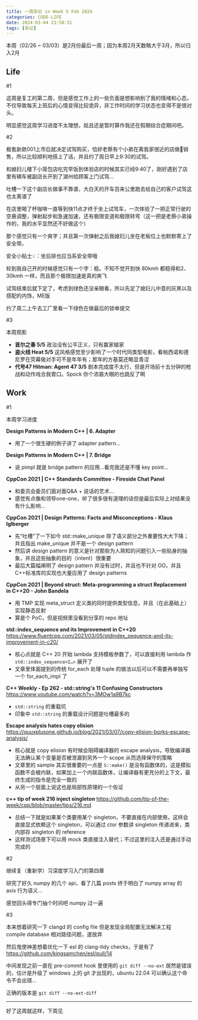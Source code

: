 ```yaml
---
title: 一周杂记 in Week 5 Feb 2024
categories: CODE-LIFE
date: 2024-03-04 23:50:31
tags: [杂记]
---
```

本周（02/26 ~ 03/03）是2月份最后一周；因为本周2月天数略大于3月，所以归入2月

## Life

\#1

这周是复工的第二周，但是感觉工作上的一些负面是想影响到了我的情绪和心态，不仅导致每天上班后的心情变得比较诡异，非工作时间的学习状态也变得不是很对头。

明显感觉这周学习进度不太理想，姑且还是暂时算作我还在假期综合症期间吧。

\#2

极氪新款001上市后就决定试驾购买，恰好老蔡有个小弟在离我家很近的店做🥇销售，所以比较顺利地搭上了话，并且约了周日早上9:30的试驾。

和媳妇儿楼下小笼包店吃完早饭到体验店的时候其实已经9:40了，刚好遇到了店里有辆车被副店长开到了湖州给顾客上门试驾...

吐槽一下这个副店长做事不靠谱，大白天的开车百来公里跑去给自己的客户试驾这也太离谱了

在店里喝了杯咖啡一直等到快11点才终于坐上试驾车，一次体验了一把正常行驶的空悬调整，弹射起步和急速加速，还有极限变道和极限转弯（这一把是老蔡小弟操作的，我的水平显然还不好做这个）

那个感觉只有一个爽字；并且第一次弹射之后我媳妇儿坐在老板位上也默默寄上了安全带。

安全小贴士💡：坐后排也应当系安全带哦

轮到我自己开的时候感觉只有一个字：稳。不知不觉开到快 80kmh 都稳得和2、30kmh 一样，而且那个极限加速是真的爽飞

试驾结束后就下定了，考虑到绿色还没亲眼看，所以先定了媳妇儿中意的灰黑以及搭配的内饰，ME版

约了周二上午去工厂里看一下绿色在做最后的锁单提交

\#3

本周观影

- **首尔之春 5/5** 政治没有公平正义，只有赢家输家
- **盗火线 Heat 5/5** 这风格感觉至少影响了一个时代同类型电影，看帕西诺和德尼罗在荧幕做对手可不是年年有；那年的方基莫还略显青涩
- **代号47 Hitman: Agent 47 3/5** 剧本完成度不太行，但是开场前十五分钟的枪战和动作戏合我胃口。Spock 你个浓眉大眼的也跳反了啊

## Work

\#1

本周学习进度

**Design Patterns in Modern C++ | 6. Adapter**

- 用了一个很生硬的例子讲了 adapter pattern…

**Design Patterns in Modern C++ | 7. Bridge**

- 说 pimpl 就是 bridge pattern 的应用…看完我还是不懂 key point…

**CppCon 2021 | C++ Standards Committee - Fireside Chat Panel**

- 和委员会委员们面对面Q&A + 说话的艺术…
- 感觉有点像和领导one-one，听了很多很有道理的话但是最后实际上对结果没有什么影响…

**CppCon 2021 | Design Patterns: Facts and Misconceptions - Klaus Iglberger**

- 先“吐槽”了一下如今 std::make_unique 除了语义部分之外重要性大大下降；并且指出 make_unique 并不是一个 design pattern
- 然后讲 design pattern 的意义是针对那些为人熟知的问题引入一些贴身的抽象，并且这些抽象的目的（intent）很重要
- 最后大篇幅阐明了 design pattern 并没有过时，并且也不针对 OO，并且C++标准库的实现也大量应用了 design patterns

**CppCon 2021 | Beyond struct: Meta-programming a struct Replacement in C++20 - John Bandela**

- 用 TMP 实现 meta_struct 定义类的同时提供类型信息，并且（在此基础上）实现静态反射
- 算是个 PoC，但是视频里没看到分享的 repo 地址

**std::index_sequence and its Improvement in C++20** https://www.fluentcpp.com/2021/03/05/stdindex_sequence-and-its-improvement-in-c20/

- 核心点就是 C++ 20 开始 lambda 支持模板参数了，可以直接利用 lambda 作 `std::index_sequence<I…>` 展开了
- 文章里体面提到的传统 for_each 处理 tuple 的做法以后可以不需要再单独写一个 for_each_impl 了

**C++ Weekly - Ep 262 - std::string's 11 Confusing Constructors** https://www.youtube.com/watch?v=3MOw1a9B7kc

- `std::string` 的重载坑
- 印象中 `std::string` 的重载设计问题是吐槽最多的

**Escape analysis hates copy elision** https://quuxplusone.github.io/blog/2021/03/07/copy-elision-borks-escape-analysis/

- 核心就是 copy elision 有时候会阻碍编译器的 escape analysis，导致编译器无法确认某个变量是否被泄漏到另外一个 scope 从而选择保守的策略
- 文章里的 sample 其实很重要的一点是 `S::make()` 是没有函数体的，这是模拟函数不会被内联，如果加上一个内联函数体，让编译器有更充分的上下文，最终生成的指令是完全一致的
- 从另一个层面上说这也是局部性原理的一个佐证

**c++ tip of week 216 inject singleton** https://github.com/tip-of-the-week/cpp/blob/master/tips/216.md

- 总结一下就是如果某个类要用某个 singleton，不要直接在内部使用，这样会直接显式依赖这个 singleton，可以通过 ctor 参数讲 singleton 传递进来，类内部存 singleton 的 reference
- 这样测试场景下可以用 mock 类直接注入替代；不过这里的注入还是通过手动完成的

\#2

继续复（重新学）习深度学习入门的第四章

研究了好久 numpy 的几个 api，看了几篇 posts 终于明白了 numpy array 的 axis 行为语义...

感觉回头得专门抽个时间吧 numpy 过一遍

\#3

本来想着研究一下 clangd 的 config file 但是发现全局配置无法解决工程 compile database 相对路径问题，遂放弃

然后鬼使神差想着优化一下 esl 的 clang-tidy checks，于是有了 https://github.com/kingsamchen/esl/pull/14

中间发现之前一直在 pre-commit hook 里使用的 `git diff --no-ext` 居然是错误的，估计是升级了 windows 上的 git 才出现的，ubuntu 22.04 可以确认这个命令不会出错…

正确的版本是 `git diff --no-ext-diff`

---

好了这周就这样，下周见
